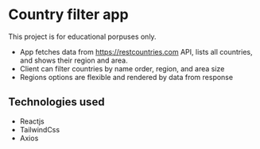 # Country filter app

This project is for educational porpuses only.

- App fetches data from https://restcountries.com API, lists all countries, and shows their region and area. 
- Client can filter countries by name order, region, and area size
- Regions options are flexible and rendered by data from response

## Technologies used

- Reactjs
- TailwindCss
- Axios
